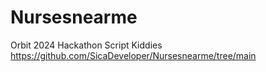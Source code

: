 # Nursesnearme
Orbit 2024 Hackathon Script Kiddies
https://github.com/SicaDeveloper/Nursesnearme/tree/main